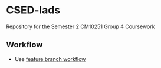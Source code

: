 # CSED-lads
Repository for the Semester 2 CM10251 Group 4 Coursework

## Workflow
- Use [feature branch workflow](https://www.atlassian.com/git/tutorials/comparing-workflows/feature-branch-workflow)